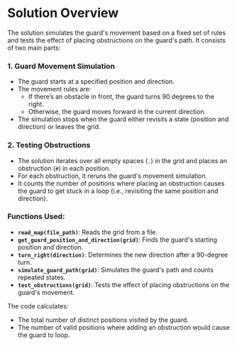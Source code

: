 # Solution Overview

The solution simulates the guard's movement based on a fixed set of rules and tests the effect of placing obstructions on the guard's path. It consists of two main parts:

### 1. Guard Movement Simulation
- The guard starts at a specified position and direction.
- The movement rules are:
    - If there’s an obstacle in front, the guard turns 90 degrees to the right.
    - Otherwise, the guard moves forward in the current direction.
- The simulation stops when the guard either revisits a state (position and direction) or leaves the grid.

### 2. Testing Obstructions
- The solution iterates over all empty spaces (`.`) in the grid and places an obstruction (`#`) in each position.
- For each obstruction, it reruns the guard's movement simulation.
- It counts the number of positions where placing an obstruction causes the guard to get stuck in a loop (i.e., revisiting the same position and direction).

### Functions Used:
- **`read_map(file_path)`**: Reads the grid from a file.
- **`get_guard_position_and_direction(grid)`**: Finds the guard's starting position and direction.
- **`turn_right(direction)`**: Determines the new direction after a 90-degree turn.
- **`simulate_guard_path(grid)`**: Simulates the guard's path and counts repeated states.
- **`test_obstructions(grid)`**: Tests the effect of placing obstructions on the guard's movement.

The code calculates:
- The total number of distinct positions visited by the guard.
- The number of valid positions where adding an obstruction would cause the guard to loop.
